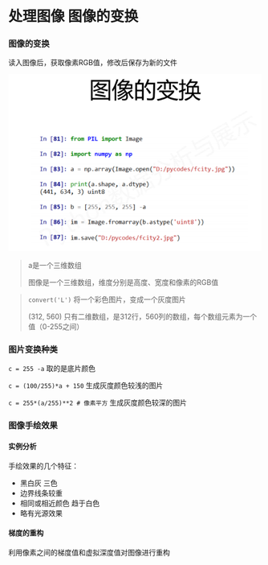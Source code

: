 # 处理图像 图像的变换



### 图像的变换

读入图像后，获取像素RGB值，修改后保存为新的文件

![sp190613_100515](.\images\sp190613_100515.png)

> a是一个三维数组
>
> 图像是一个三维数组，维度分别是高度、宽度和像素的RGB值

> `convert('L')` 将一个彩色图片，变成一个灰度图片
>
> (312, 560) 只有二维数组，是312行，560列的数组，每个数组元素为一个值（0-255之间）



### 图片变换种类

`c = 255 -a` 取的是底片颜色

`c = (100/255)*a + 150`  生成灰度颜色较浅的图片

`c = 255*(a/255)**2 # 像素平方`  生成灰度颜色较深的图片



### 图像手绘效果



#### 实例分析

 手绘效果的几个特征：

- 黑白灰 三色
- 边界线条较重
- 相同或相近颜色 趋于白色
- 略有光源效果

#### 梯度的重构

利用像素之间的梯度值和虚拟深度值对图像进行重构

